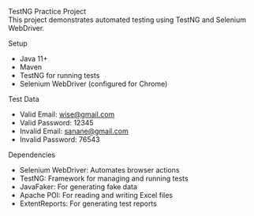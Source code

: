 TestNG Practice Project  
This project demonstrates automated testing using TestNG and Selenium WebDriver.

Setup  
- Java 11+  
- Maven  
- TestNG for running tests  
- Selenium WebDriver (configured for Chrome)

Test Data  
- Valid Email: wise@gmail.com  
- Valid Password: 12345  
- Invalid Email: sanane@gmail.com  
- Invalid Password: 76543

Dependencies  
- Selenium WebDriver: Automates browser actions  
- TestNG: Framework for managing and running tests  
- JavaFaker: For generating fake data  
- Apache POI: For reading and writing Excel files  
- ExtentReports: For generating test reports
